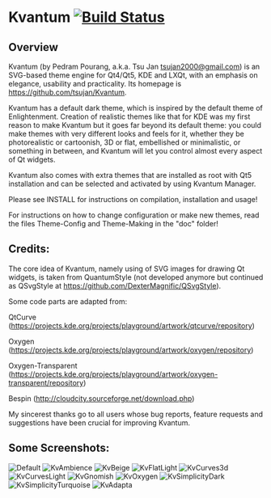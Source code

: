 # Kvantum [![Build Status](https://travis-ci.org/nomad-desktop/Kvantum.svg?branch=master)](https://travis-ci.org/nomad-desktop/Kvantum)

## Overview

Kvantum (by Pedram Pourang, a.k.a. Tsu Jan <tsujan2000@gmail.com>) is an SVG-based theme engine for Qt4/Qt5, KDE and LXQt, with an emphasis on elegance, usability and practicality. Its homepage is <https://github.com/tsujan/Kvantum>.

Kvantum has a default dark theme, which is inspired by the default theme of Enlightenment. Creation of realistic themes like that for KDE was my first reason to make Kvantum but it goes far beyond its default theme: you could make themes with very different looks and feels for it, whether they be photorealistic or cartoonish, 3D or flat, embellished or minimalistic, or something in between, and Kvantum will let you control almost every aspect of Qt widgets.

Kvantum also comes with extra themes that are installed as root with Qt5 installation and can be selected and activated by using Kvantum Manager.

Please see INSTALL for instructions on compilation, installation and usage!

For instructions on how to change configuration or make new themes, read the files Theme-Config and Theme-Making in the "doc" folder!


## Credits:

The core idea of Kvantum, namely using of SVG images for drawing Qt widgets, is taken from QuantumStyle (not developed anymore but continued as QSvgStyle at https://github.com/DexterMagnific/QSvgStyle).

Some code parts are adapted from:

QtCurve (https://projects.kde.org/projects/playground/artwork/qtcurve/repository)

Oxygen (https://projects.kde.org/projects/playground/artwork/oxygen/repository)

Oxygen-Transparent (https://projects.kde.org/projects/playground/artwork/oxygen-transparent/repository)

Bespin (http://cloudcity.sourceforge.net/download.php)

My sincerest thanks go to all users whose bug reports, feature requests and suggestions have been crucial for improving Kvantum.

## Some Screenshots:

![Default](screenshots/Default.png?raw=true "Default")
![KvAmbience](screenshots/KvAmbience.png?raw=true "KvAmbience")
![KvBeige](screenshots/KvBeige.png?raw=true "KvBeige")
![KvFlatLight](screenshots/KvFlatLight.png?raw=true "KvFlatLight")
![KvCurves3d](screenshots/KvCurves3d.png?raw=true "KvCurves3d")
![KvCurvesLight](screenshots/KvCurvesLight.png?raw=true "KvCurvesLight")
![KvGnomish](screenshots/KvGnomish.png?raw=true "KvGnomish")
![KvOxygen](screenshots/KvOxygen.png?raw=true "KvOxygen")
![KvSimplicityDark](screenshots/KvSimplicityDark.png?raw=true "KvSimplicityDark")
![KvSimplicityTurquoise](screenshots/KvSimplicityTurquoise.png?raw=true "KvSimplicityTurquoise")
![KvAdapta](screenshots/KvAdapta.png?raw=true "KvAdapta")
